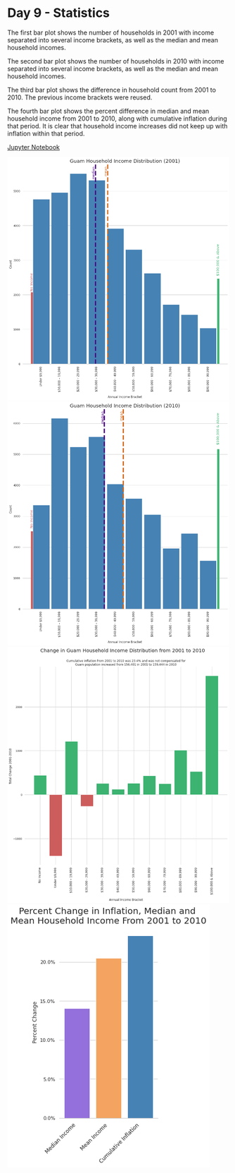 # Day 9 - Statistics

The first bar plot shows the number of households in 2001 with income separated into several income brackets, as well as the median and mean household incomes.

The second bar plot shows the number of households in 2010 with income separated into several income brackets, as well as the median and mean household incomes.

The third bar plot shows the difference in household count from 2001 to 2010. The previous income brackets were reused.

The fourth bar plot shows the percent difference in median and mean household income from 2001 to 2010, along with cumulative inflation during that period. It is clear that household income increases did not keep up with inflation within that period.

[Jupyter Notebook](day9.ipynb)

![2001 Household Income](household_income_2001.png)
![2010 Household Income](household_income_2010.png)
![Household Income Differences from 2001 to 2010](household_income_diff_2001_2010.png)
![Percent Change in Household Income from 2001 to 2010](percent_change_2001_2010.png)

